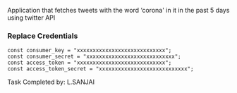 Application that fetches tweets with the word ‘corona' in it in the past 5 days using twitter API 
### Replace Credentials

```
const consumer_key = "xxxxxxxxxxxxxxxxxxxxxxxxxxxx";
const consumer_secret = "xxxxxxxxxxxxxxxxxxxxxxxxxxxx";
const access_token = "xxxxxxxxxxxxxxxxxxxxxxxxxxxx";
const access_token_secret = "xxxxxxxxxxxxxxxxxxxxxxxxxxxx";

```
Task Completed by: L.SANJAI
